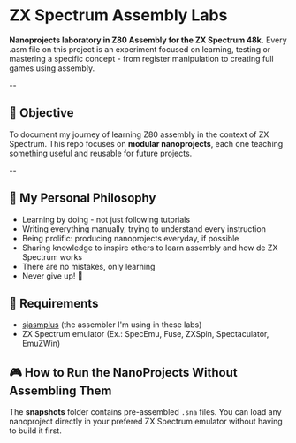 # ZX Spectrum Assembly Labs

**Nanoprojects laboratory in Z80 Assembly for the ZX Spectrum 48k.**
Every .asm file on this project is an experiment focused on learning, testing or mastering a specific concept - from register manipulation to creating full games using assembly.

--

## 🎯 Objective

To document my journey of learning Z80 assembly in the context of ZX Spectrum.
This repo focuses on **modular nanoprojects**, each one teaching something useful and reusable for future projects.

--

## 🧠 My Personal Philosophy

- Learning by doing - not just following tutorials
- Writing everything manually, trying to understand every instruction
- Being prolific: producing nanoprojects everyday, if possible
- Sharing knowledge to inspire others to learn assembly and how de ZX Spectrum works
- There are no mistakes, only learning
- Never give up! 🦾

## 💾 Requirements

- [sjasmplus](https://github.com/z00m128/sjasmplus) (the assembler I'm using in these labs)
- ZX Spectrum emulator (Ex.: SpecEmu, Fuse, ZXSpin, Spectaculator, EmuZWin)

## 🎮 How to Run the NanoProjects Without Assembling Them

The **snapshots** folder contains pre-assembled `.sna` files.
You can load any nanoproject directly in your prefered ZX Spectrum emulator without having to build it first.